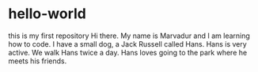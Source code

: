# hello-world
this is my first repository
Hi there. My name is Marvadur and I am learning how to code.
I have a small dog, a Jack Russell called Hans. Hans is very active. We walk Hans twice a day. 
Hans loves going to the park where he meets his friends.
